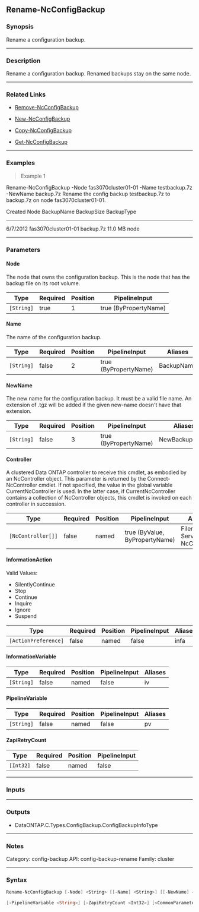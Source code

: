 Rename-NcConfigBackup
---------------------

### Synopsis
Rename a configuration backup.

---

### Description

Rename a configuration backup. Renamed backups stay on the same node.

---

### Related Links
* [Remove-NcConfigBackup](Remove-NcConfigBackup)

* [New-NcConfigBackup](New-NcConfigBackup)

* [Copy-NcConfigBackup](Copy-NcConfigBackup)

* [Get-NcConfigBackup](Get-NcConfigBackup)

---

### Examples
> Example 1

Rename-NcConfigBackup -Node fas3070cluster01-01 -Name testbackup.7z -NewName backup.7z
Rename the config backup testbackup.7z to backup.7z on node fas3070cluster01-01.

Created      Node                     BackupName                                             BackupSize   BackupType
-------      ----                     ----------                                             ----------   ----------
6/7/2012     fas3070cluster01-01      backup.7z                                              11.0 MB      node

---

### Parameters
#### **Node**
The node that owns the configuration backup. This is the node that has the backup file on its root volume.

|Type      |Required|Position|PipelineInput        |
|----------|--------|--------|---------------------|
|`[String]`|true    |1       |true (ByPropertyName)|

#### **Name**
The name of the configuration backup.

|Type      |Required|Position|PipelineInput        |Aliases   |
|----------|--------|--------|---------------------|----------|
|`[String]`|false   |2       |true (ByPropertyName)|BackupName|

#### **NewName**
The new name for the configuration backup. It must be a valid file name. An extension of .tgz will be added if the given new-name doesn't have that extension.

|Type      |Required|Position|PipelineInput        |Aliases      |
|----------|--------|--------|---------------------|-------------|
|`[String]`|false   |3       |true (ByPropertyName)|NewBackupName|

#### **Controller**
A clustered Data ONTAP controller to receive this cmdlet, as embodied by an NcController object.  This parameter is returned by the Connect-NcController cmdlet.  If not specified, the value in the global variable CurrentNcController is used.  In the latter case, if CurrentNcController contains a collection of NcController objects, this cmdlet is invoked on each controller in succession.

|Type              |Required|Position|PipelineInput                 |Aliases                          |
|------------------|--------|--------|------------------------------|---------------------------------|
|`[NcController[]]`|false   |named   |true (ByValue, ByPropertyName)|Filer<br/>Server<br/>NcController|

#### **InformationAction**

Valid Values:

* SilentlyContinue
* Stop
* Continue
* Inquire
* Ignore
* Suspend

|Type                |Required|Position|PipelineInput|Aliases|
|--------------------|--------|--------|-------------|-------|
|`[ActionPreference]`|false   |named   |false        |infa   |

#### **InformationVariable**

|Type      |Required|Position|PipelineInput|Aliases|
|----------|--------|--------|-------------|-------|
|`[String]`|false   |named   |false        |iv     |

#### **PipelineVariable**

|Type      |Required|Position|PipelineInput|Aliases|
|----------|--------|--------|-------------|-------|
|`[String]`|false   |named   |false        |pv     |

#### **ZapiRetryCount**

|Type     |Required|Position|PipelineInput|
|---------|--------|--------|-------------|
|`[Int32]`|false   |named   |false        |

---

### Inputs

---

### Outputs
* DataONTAP.C.Types.ConfigBackup.ConfigBackupInfoType

---

### Notes
Category: config-backup
API: config-backup-rename
Family: cluster

---

### Syntax
```PowerShell
Rename-NcConfigBackup [-Node] <String> [[-Name] <String>] [[-NewName] <String>] [-Controller <NcController[]>] [-InformationAction <ActionPreference>] [-InformationVariable <String>] 
```
```PowerShell
[-PipelineVariable <String>] [-ZapiRetryCount <Int32>] [<CommonParameters>]
```
